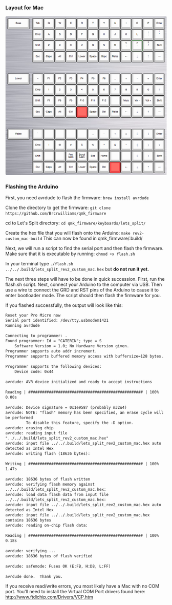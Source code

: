 ### Layout for Mac

![Layout](Layout.png)

### Flashing the Arduino
First, you need avrdude to flash the firmware: `brew install avrdude`

Clone the directory to get the firmware:
`git clone https://github.com/Brcrwilliams/qmk_firmware`

cd to Let's Split directory:
`cd qmk_firmware/keyboards/lets_split/`

Create the hex file that you will flash onto the Arduino:
`make rev2-custom_mac-build`
This can now be found in qmk_firmware/.build/

Next, we will run a script to find the serial port and then flash the firmware. Make sure that it is executable by running:
`chmod +x flash.sh`

In your terminal type `./flash.sh ../../.build/lets_split_rev2_custom_mac.hex` but **do not run it yet.**

The next three steps will have to be done in quick succession. First, run the flash.sh script. Next, connect your Arduino to the computer via USB. Then use a wire to connect the GRD and RST pins of the Arduino to cause it to enter bootloader mode. The script should then flash the firmware for you.

If you flashed successfully, the output will look like this:
```
Reset your Pro Micro now
Serial port identified: /dev/tty.usbmodem1421
Running avrdude

Connecting to programmer: .
Found programmer: Id = "CATERIN"; type = S
    Software Version = 1.0; No Hardware Version given.
Programmer supports auto addr increment.
Programmer supports buffered memory access with buffersize=128 bytes.

Programmer supports the following devices:
    Device code: 0x44

avrdude: AVR device initialized and ready to accept instructions

Reading | ################################################## | 100% 0.00s

avrdude: Device signature = 0x1e9587 (probably m32u4)
avrdude: NOTE: "flash" memory has been specified, an erase cycle will be performed
         To disable this feature, specify the -D option.
avrdude: erasing chip
avrdude: reading input file "../../.build/lets_split_rev2_custom_mac.hex"
avrdude: input file ../../.build/lets_split_rev2_custom_mac.hex auto detected as Intel Hex
avrdude: writing flash (18636 bytes):

Writing | ################################################## | 100% 1.47s

avrdude: 18636 bytes of flash written
avrdude: verifying flash memory against ../../.build/lets_split_rev2_custom_mac.hex:
avrdude: load data flash data from input file ../../.build/lets_split_rev2_custom_mac.hex:
avrdude: input file ../../.build/lets_split_rev2_custom_mac.hex auto detected as Intel Hex
avrdude: input file ../../.build/lets_split_rev2_custom_mac.hex contains 18636 bytes
avrdude: reading on-chip flash data:

Reading | ################################################## | 100% 0.18s

avrdude: verifying ...
avrdude: 18636 bytes of flash verified

avrdude: safemode: Fuses OK (E:FB, H:D8, L:FF)

avrdude done.  Thank you.
```

If you receive read/write errors, you most likely have a Mac with no COM port. You'll need to install the Virtual COM Port drivers found here: http://www.ftdichip.com/Drivers/VCP.htm
